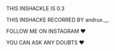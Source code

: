 THIS INSHACKLE IS 0.3

THIS INSHACKE RECORRED BY  andrux.__

FOLLOW ME ON INSTAGRAM ❤️

YOU CAN ASK ANY DOUBTS ❤️